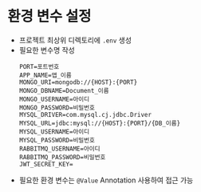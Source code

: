 # 환경 변수 설정
- 프로젝트 최상위 디렉토리에 `.env` 생성
- 필요한 변수명 작성
  ```
  PORT=포트번호
  APP_NAME=앱_이름
  MONGO_URI=mongodb://{HOST}:{PORT}
  MONGO_DBNAME=Document_이름
  MONGO_USERNAME=아이디
  MONGO_PASSWORD=비밀번호
  MYSQL_DRIVER=com.mysql.cj.jdbc.Driver
  MYSQL_URL=jdbc:mysql://{HOST}:{PORT}/{DB_이름}
  MYSQL_USERNAME=아이디
  MYSQL_PASSWORD=비밀번호
  RABBITMQ_USERNAME=아이디
  RABBITMQ_PASSWORD=비밀번호
  JWT_SECRET_KEY=
  ```
- 필요한 환경 변수는 `@Value` Annotation 사용하여 접근 가능